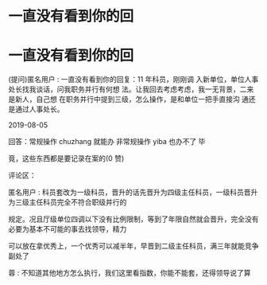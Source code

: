 # 一直没有看到你的回

# 一直没有看到你的回

(提问)匿名用户 : 一直没有看到你的回复：11 年科员，刚刚调 入新单位，单位人事处长找我谈话，问我职务并行有何想 法。让我回去考虑考虑，我一无背景，二来是新人，自己想 在职务并行中提到三级，怎么操作，是和单位一把手直接沟 通还是通过人事处长。

2019-08-05

回答：常规操作 chuzhang 就能办 非常规操作 yiba 也办不了 毕

竟，这些东西都是要记录在案的(0 赞)

评论区：

匿名用户 : 科员套改为一级科员，晋升的话先晋升为四级主任科员，一级科员晋升为三级主任科员完全不符合职级并行的

规定。况且厅级单位四调以下没有比例限制，等到了年限自然就会晋升，完全没有必要为基本不可能的事去找领导，精力

可以放在拿优秀上，一个优秀可以减半年，早晋到二级主任科员，满三年就能竞争副处了

蓉 : 不知道其他地方怎么执行，我们这里看指数，你能不能套，还得领导说了算